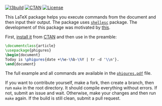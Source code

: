 [![l3build](https://github.com/yegor256/phigures/actions/workflows/l3build.yml/badge.svg)](https://github.com/yegor256/phigures/actions/workflows/l3build.yml)
[![CTAN](https://img.shields.io/ctan/v/phigures)](https://ctan.org/pkg/phigures)
[![License](https://img.shields.io/badge/license-MIT-green.svg)](https://github.com/yegor256/phigures/blob/master/LICENSE.txt)

This LaTeX package helps you execute commands from the document and then input
their output. The package uses [`shellesc`](https://ctan.org/pkg/shellesc) package.
The development of this package was motivated by [this](https://stackoverflow.com/questions/3252957).

First, [install it](https://en.wikibooks.org/wiki/LaTeX/Installing_Extra_Packages)
from [CTAN](https://ctan.org/pkg/phigures)
and then use in the preamble:

```tex
\documentclass{article}
\usepackage{phigures}
\begin{document}
Today is \phigures{date +\%e-\%b-\%Y | tr -d '\\n'}.
\end{document}
```

The full example and all commands are available in the 
[`phigures.pdf`](https://ftp.agdsn.de/pub/mirrors/latex/dante/macros/latex/contrib/phigures/phigures.pdf) file.

If you want to contribute yourself, make a fork, then create a branch, 
then run `make` in the root directory.
It should compile everything without errors. If not, submit an issue and wait.
Otherwise, make your changes and then run `make` again. If the build is
still clean, submit a pull request.
